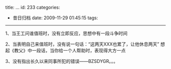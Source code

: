 title: ...
id: 233
categories:
  - 昔日归档
date: 2009-11-29 01:45:15
tags:
---

1、当王工问谁值班时，没有立即反应，思想中有一段斗争时间

2、当表明自己来值班时，没有说一句话：“这两天XXX也累了，让他休息两天”
想起《教父》中一段话，当你给一个人帮助时，表现得大方一点

3、没有指出长久以来同事所犯的错误——BZSDYGR。。。